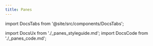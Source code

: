 ```yaml
---
title: Panes
---
```


import DocsTabs from '@site/src/components/DocsTabs';

import DocsUx from './\_panes_styleguide.md';
import DocsCode from './\_panes_code.md';

<DocsTabs styleguide={DocsUx} code={DocsCode} />
